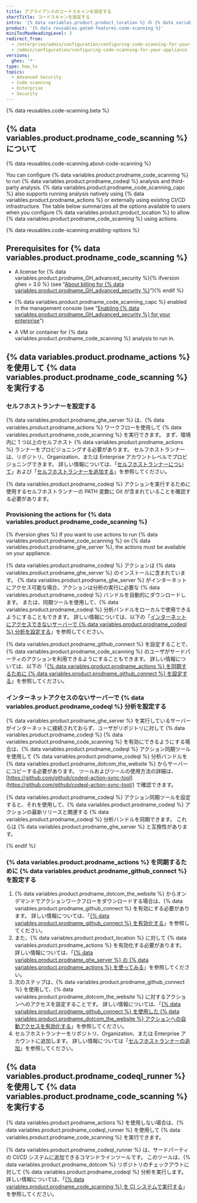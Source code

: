 ```yaml
---
title: アプライアンスのコードスキャンを設定する
shortTitle: コードスキャンを設定する
intro: '{% data variables.product.product_location %} の {% data variables.product.prodname_code_scanning %} を有効化、設定、および無効化できます。 {% data variables.product.prodname_code_scanning_capc %} を使用すると、コードの脆弱性やエラーをスキャンできます。'
product: '{% data reusables.gated-features.code-scanning %}'
miniTocMaxHeadingLevel: 3
redirect_from:
  - /enterprise/admin/configuration/configuring-code-scanning-for-your-appliance
  - /admin/configuration/configuring-code-scanning-for-your-appliance
versions:
  ghes: '*'
type: how_to
topics:
  - Advanced Security
  - Code scanning
  - Enterprise
  - Security
---
```


{% data reusables.code-scanning.beta %}

## {% data variables.product.prodname_code_scanning %} について

{% data reusables.code-scanning.about-code-scanning %}

You can configure {% data variables.product.prodname_code_scanning %} to run {% data variables.product.prodname_codeql %} analysis and third-party analysis. {% data variables.product.prodname_code_scanning_capc %} also supports running analysis natively using {% data variables.product.prodname_actions %} or externally using existing CI/CD infrastructure. The table below summarizes all the options available to users when you configure {% data variables.product.product_location %} to allow {% data variables.product.prodname_code_scanning %} using actions.

{% data reusables.code-scanning.enabling-options %}

## Prerequisites for {% data variables.product.prodname_code_scanning %}

- A license for {% data variables.product.prodname_GH_advanced_security %}{% ifversion ghes > 3.0 %} (see "[About billing for {% data variables.product.prodname_GH_advanced_security %}](/billing/managing-billing-for-github-advanced-security/about-billing-for-github-advanced-security)"){% endif %}

- {% data variables.product.prodname_code_scanning_capc %} enabled in the management console (see "[Enabling {% data variables.product.prodname_GH_advanced_security %} for your enterprise](/admin/advanced-security/enabling-github-advanced-security-for-your-enterprise)")

- A VM or container for {% data variables.product.prodname_code_scanning %} analysis to run in.

## {% data variables.product.prodname_actions %} を使用して {% data variables.product.prodname_code_scanning %} を実行する

### セルフホストランナーを設定する

{% data variables.product.prodname_ghe_server %} は、{% data variables.product.prodname_actions %} ワークフローを使用して {% data variables.product.prodname_code_scanning %} を実行できます。 まず、環境内に 1 つ以上のセルフホスト {% data variables.product.prodname_actions %} ランナーをプロビジョニングする必要があります。 セルフホストランナーは、リポジトリ、Organization、または Enterprise アカウントレベルでプロビジョニングできます。 詳しい情報については、「[セルフホストランナーについて](/actions/hosting-your-own-runners/about-self-hosted-runners)」および「[セルフホストランナーを追加する](/actions/hosting-your-own-runners/adding-self-hosted-runners)」を参照してください。

{% data variables.product.prodname_codeql %} アクションを実行するために使用するセルフホストランナーの PATH 変数に Git が含まれていることを確認する必要があります。

### Provisioning the actions for {% data variables.product.prodname_code_scanning %}

{% ifversion ghes %}
If you want to use actions to run {% data variables.product.prodname_code_scanning %} on {% data variables.product.prodname_ghe_server %}, the actions must be available on your appliance.

{% data variables.product.prodname_codeql %} アクションは {% data variables.product.prodname_ghe_server %} のインストールに含まれています。 {% data variables.product.prodname_ghe_server %} がインターネットにアクセス可能な場合、アクションは分析の実行に必要な {% data variables.product.prodname_codeql %} バンドルを自動的にダウンロードします。 または、同期ツールを使用して、{% data variables.product.prodname_codeql %} 分析バンドルをローカルで使用できるようにすることもできます。 詳しい情報については、以下の「[インターネットにアクセスできないサーバーで {% data variables.product.prodname_codeql %} 分析を設定する](#configuring-codeql-analysis-on-a-server-without-internet-access)」を参照してください。

{% data variables.product.prodname_github_connect %} を設定することで、{% data variables.product.prodname_code_scanning %} のユーザがサードパーティのアクションを利用できるようにすることもできます。 詳しい情報については、以下の「[{% data variables.product.prodname_actions %} を同期するために {% data variables.product.prodname_github_connect %} を設定する](/enterprise/admin/configuration/configuring-code-scanning-for-your-appliance#configuring-github-connect-to-sync-github-actions)」を参照してください。

### インターネットアクセスのないサーバーで {% data variables.product.prodname_codeql %} 分析を設定する
{% data variables.product.prodname_ghe_server %} を実行しているサーバーがインターネットに接続されておらず、ユーザがリポジトリに対して {% data variables.product.prodname_codeql %} {% data variables.product.prodname_code_scanning %} を有効にできるようにする場合は、{% data variables.product.prodname_codeql %} アクション同期ツールを使用して {% data variables.product.prodname_codeql %} 分析バンドルを {% data variables.product.prodname_dotcom_the_website %} からサーバーにコピーする必要があります。 ツールおよびツールの使用方法の詳細は、[https://github.com/github/codeql-action-sync-tool](https://github.com/github/codeql-action-sync-tool/) で確認できます。

{% data variables.product.prodname_codeql %} アクション同期ツールを設定すると、それを使用して、{% data variables.product.prodname_codeql %} アクションの最新リリースと関連する {% data variables.product.prodname_codeql %} 分析バンドルを同期できます。 これらは {% data variables.product.prodname_ghe_server %} と互換性があります。

{% endif %}


### {% data variables.product.prodname_actions %} を同期するために {% data variables.product.prodname_github_connect %} を設定する
1. {% data variables.product.prodname_dotcom_the_website %} からオンデマンドでアクションワークフローをダウンロードする場合は、{% data variables.product.prodname_github_connect %} を有効にする必要があります。 詳しい情報については、「[{% data variables.product.prodname_github_connect %} を有効化する](/admin/configuration/managing-connections-between-your-enterprise-accounts/connecting-your-enterprise-account-to-github-enterprise-cloud#enabling-github-connect)」を参照してください。
2. また、{% data variables.product.product_location %} に対して {% data variables.product.prodname_actions %} を有効化する必要があります。 詳しい情報については、「[{% data variables.product.prodname_ghe_server %} の {% data variables.product.prodname_actions %} を使ってみる](/admin/github-actions/getting-started-with-github-actions-for-github-enterprise-server)」を参照してください。
3. 次のステップは、{% data variables.product.prodname_github_connect %} を使用して、{% data variables.product.prodname_dotcom_the_website %} に対するアクションへのアクセスを設定することです。 詳しい情報については、「[{% data variables.product.prodname_github_connect %} を使用した {% data variables.product.prodname_dotcom_the_website %} アクションへの自動アクセスを有効化する](/enterprise/admin/github-actions/enabling-automatic-access-to-githubcom-actions-using-github-connect)」を参照してください。
4. セルフホストランナーをリポジトリ、Organization、または Enterprise アカウントに追加します。 詳しい情報については「[セルフホストランナーの追加](/actions/hosting-your-own-runners/adding-self-hosted-runners)」を参照してください。

## {% data variables.product.prodname_codeql_runner %} を使用して {% data variables.product.prodname_code_scanning %} を実行する
{% data variables.product.prodname_actions %} を使用しない場合は、{% data variables.product.prodname_codeql_runner %} を使用して {% data variables.product.prodname_code_scanning %} を実行できます。

{% data variables.product.prodname_codeql_runner %} は、サードパーティの CI/CD システムに追加できるコマンドラインツールです。 このツールは、{% data variables.product.prodname_dotcom %} リポジトリのチェックアウトに対して {% data variables.product.prodname_codeql %} 分析を実行します。 詳しい情報については、「[{% data variables.product.prodname_code_scanning %} を CI システムで実行する](/github/finding-security-vulnerabilities-and-errors-in-your-code/running-codeql-code-scanning-in-your-ci-system)」を参照してください。
